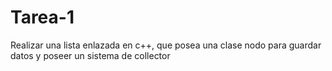 # Tarea-1
Realizar una lista enlazada en c++, que posea una clase nodo para guardar datos y poseer un sistema de collector

